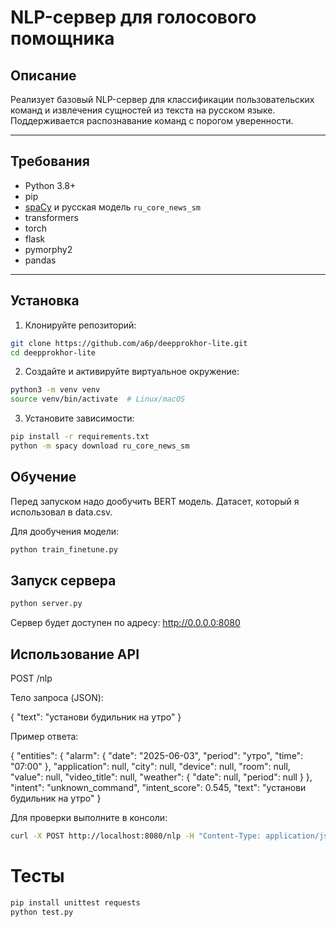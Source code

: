 # NLP-сервер для голосового помощника 

## Описание

Реализует базовый NLP-сервер для классификации пользовательских команд и извлечения сущностей из текста на русском языке.
Поддерживается распознавание команд с порогом уверенности.


---

## Требования

- Python 3.8+
- pip
- [spaCy](https://spacy.io/) и русская модель `ru_core_news_sm`
- transformers
- torch
- flask
- pymorphy2
- pandas

---

## Установка

1. Клонируйте репозиторий:

```bash
git clone https://github.com/a6p/deepprokhor-lite.git
cd deepprokhor-lite
```
2. Создайте и активируйте виртуальное окружение:

```bash
python3 -m venv venv
source venv/bin/activate  # Linux/macOS
```
3. Установите зависимости:

```bash
pip install -r requirements.txt
python -m spacy download ru_core_news_sm
```
## Обучение

Перед запуском надо дообучить BERT модель.
Датасет, который я использовал в data.csv.

Для дообучения модели:
```bash
python train_finetune.py
```
## Запуск сервера

```bash
python server.py
```
Сервер будет доступен по адресу: http://0.0.0.0:8080

## Использование API

POST /nlp

Тело запроса (JSON):

{
  "text": "установи будильник на утро"
}

Пример ответа:

{
  "entities": {
    "alarm": {
      "date": "2025-06-03",
      "period": "утро",
      "time": "07:00"
    },
    "application": null,
    "city": null,
    "device": null,
    "room": null,
    "value": null,
    "video_title": null,
    "weather": {
      "date": null,
      "period": null
    }
  },
  "intent": "unknown_command",
  "intent_score": 0.545,
  "text": "установи будильник на утро"
}


Для проверки выполните в консоли:
```bash
curl -X POST http://localhost:8080/nlp -H "Content-Type: application/json" -d '{"text": "включи музыку"}'|jq
```

# Тесты

```bash
pip install unittest requests
python test.py
```
